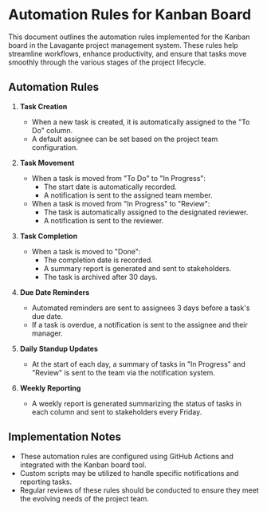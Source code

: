 # Automation Rules for Kanban Board

This document outlines the automation rules implemented for the Kanban board in the Lavagante project management system. These rules help streamline workflows, enhance productivity, and ensure that tasks move smoothly through the various stages of the project lifecycle.

## Automation Rules

1. **Task Creation**
   - When a new task is created, it is automatically assigned to the "To Do" column.
   - A default assignee can be set based on the project team configuration.

2. **Task Movement**
   - When a task is moved from "To Do" to "In Progress":
     - The start date is automatically recorded.
     - A notification is sent to the assigned team member.
   - When a task is moved from "In Progress" to "Review":
     - The task is automatically assigned to the designated reviewer.
     - A notification is sent to the reviewer.

3. **Task Completion**
   - When a task is moved to "Done":
     - The completion date is recorded.
     - A summary report is generated and sent to stakeholders.
     - The task is archived after 30 days.

4. **Due Date Reminders**
   - Automated reminders are sent to assignees 3 days before a task's due date.
   - If a task is overdue, a notification is sent to the assignee and their manager.

5. **Daily Standup Updates**
   - At the start of each day, a summary of tasks in "In Progress" and "Review" is sent to the team via the notification system.

6. **Weekly Reporting**
   - A weekly report is generated summarizing the status of tasks in each column and sent to stakeholders every Friday.

## Implementation Notes

- These automation rules are configured using GitHub Actions and integrated with the Kanban board tool.
- Custom scripts may be utilized to handle specific notifications and reporting tasks.
- Regular reviews of these rules should be conducted to ensure they meet the evolving needs of the project team.